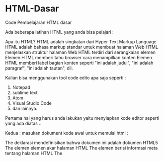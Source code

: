 # HTML-Dasar
Code Pembelajaran HTML dasar

Ada beberapa latihan HTML yang anda bisa pelajari : 

Apa itu HTML?
HTML adalah singkatan dari Hyper Text Markup Language
HTML adalah bahasa markup standar untuk membuat halaman Web
HTML menjelaskan struktur halaman Web
HTML terdiri dari serangkaian elemen
Elemen HTML memberi tahu browser cara menampilkan konten
Elemen HTML memberi label bagian konten seperti "ini adalah judul", "ini adalah paragraf", "ini adalah tautan", dll.

Kalian bisa menggunakan tool code edito apa saja seperti :
1. Notepad
2. sublime text
3. Atom
4. Visual Studio Code
5. dan lainnya.

Pertama hal yang harus anda lakukan yaitu menyiapkan kode editor seperti yang ada diatas ..

Kedua : masukan dokument kode awal untuk memulai html :



The <!DOCTYPE html>deklarasi mendefinisikan bahwa dokumen ini adalah dokumen HTML5
The <html>elemen elemen akar halaman HTML
The <head>elemen berisi informasi meta tentang halaman HTML
The <title>elemen menentukan judul untuk halaman HTML (yang ditampilkan dalam bar judul browser atau tab halaman ini)
The <body>elemen mendefinisikan tubuh dokumen, dan merupakan wadah untuk semua isi terlihat, seperti judul, paragraf, gambar, hyperlink, tabel, daftar, dll
The <h1>elemen mendefinisikan judul besar
The <p>elemen mendefinisikan sebuah paragraf


